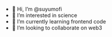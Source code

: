 - 👋 Hi, I’m @suyumofi
- 👀 I’m interested in science
- 🌱 I’m currently learning frontend code
- 💞️ I’m looking to collaborate on web3

<!---
suyumofi/suyumofi is a ✨ special ✨ repository because its `README.md` (this file) appears on your GitHub profile.
You can click the Preview link to take a look at your changes.
--->

